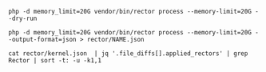 `php -d memory_limit=20G vendor/bin/rector process --memory-limit=20G --dry-run`

`php -d memory_limit=20G vendor/bin/rector process --memory-limit=20G --output-format=json > rector/NAME.json`

`cat rector/kernel.json  | jq '.file_diffs[].applied_rectors' | grep Rector | sort -t: -u -k1,1`